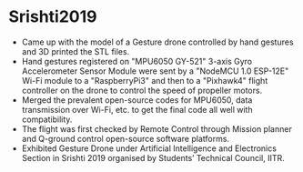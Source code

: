 # Srishti2019
- Came up with the model of a Gesture drone controlled by hand gestures and 3D printed the STL files.
- Hand gestures registered on "MPU6050 GY-521" 3-axis Gyro Accelerometer Sensor Module were sent by a "NodeMCU 1.0 ESP-12E" Wi-Fi module to a "RaspberryPi3" and then to a "Pixhawk4" flight controller on the drone to control the speed of propeller motors.
- Merged the prevalent open-source codes for MPU6050, data transmission over Wi-Fi, etc. to get the final code all well with compatibility.
- The flight was first checked by Remote Control through Mission planner and Q-ground control open-source software platforms.
- Exhibited Gesture Drone under Artificial Intelligence and Electronics Section in Srishti 2019 organised by Students’ Technical Council, IITR.

